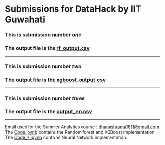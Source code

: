 # Submissions for DataHack by IIT Guwahati 
### This is submission number *one*
### The output file is the [rf_output.csv](rf_output.csv)
---
### This is submission number *two*
### The output file is the [xgboost_output.csv](xgboost_output.csv)
---
### This is submission number *three*
### The output file is the [output_nn.csv](output_nn.csv)
---
Email used for the Summer Analytics course : dhanushrama1611@gmail.com
The [Code.ipynb](Code.ipynb) contains the Random forest and XGBoost implementation
The [Code_2.ipynb](Code_2.ipynb) contains Neural Network implementation.
